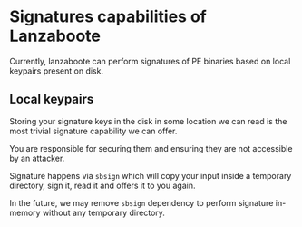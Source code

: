 # Signatures capabilities of Lanzaboote

Currently, lanzaboote can perform signatures of PE binaries based on local keypairs present on disk.

## Local keypairs

Storing your signature keys in the disk in some location we can read is the most trivial signature capability
we can offer.

You are responsible for securing them and ensuring they are not accessible by an attacker.

Signature happens via `sbsign` which will copy your input inside a temporary directory, sign it, read it and offers it to you again.

In the future, we may remove `sbsign` dependency to perform signature in-memory without any temporary directory.
